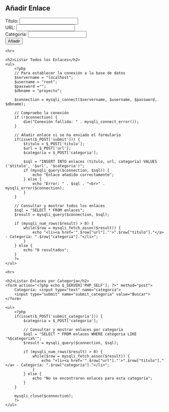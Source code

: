 <!DOCTYPE html>
<html lang="es">
<head>
    <meta charset="UTF-8">
    <meta name="viewport" content="width=device-width, initial-scale=1.0">
    <title>Bookmarks</title>
</head>
<body>
<h2>Añadir Enlace</h2>
    <form action="<?php echo $_SERVER['PHP_SELF']; ?>" method="post">
        Título: <input type="text" name="titulo"><br>
        URL: <input type="text" name="url"><br>
        Categoría: <input type="text" name="categoria"><br>
        <input type="submit" name="submit" value="Añadir">
    </form>

    <hr>

    <h2>Listar Todos los Enlaces</h2>
    <ul>
        <?php
        // Para establecer la conexión a la base de datos
        $servername = "localhost";
        $username = "root";
        $password ="";
        $dbname = "proyecto";

        $connection = mysqli_connect($servername, $username, $password, $dbname);

        // Compruebo la conexión
        if (!$connection) {
            die("Conexión fallida: " . mysqli_connect_error());
        }

        // Añadir enlace si se ha enviado el formulario
        if(isset($_POST['submit'])) {
            $titulo = $_POST['titulo'];
            $url = $_POST['url'];
            $categoria = $_POST['categoria'];

            $sql = "INSERT INTO enlaces (titulo, url, categoria) VALUES ('$titulo', '$url', '$categoria')";
            if (mysqli_query($connection, $sql)) {
                echo "Enlace añadido correctamente";
            } else {
                echo "Error: " . $sql . "<br>" . mysqli_error($connection);
            }
        }

        // Consultar y mostrar todos los enlaces
        $sql = "SELECT * FROM enlaces";
        $result = mysqli_query($connection, $sql);

        if (mysqli_num_rows($result) > 0) {
            while($row = mysqli_fetch_assoc($result)) {
                echo "<li><a href='".$row["url"]."'>".$row["titulo"]."</a> - Categoría: ".$row["categoria"]."</li>";
            }
        } else {
            echo "0 resultados";
        }
        ?>
    </ul>

    <hr>

    <h2>Listar Enlaces por Categoría</h2>
    <form action="<?php echo $_SERVER['PHP_SELF']; ?>" method="post">
        Categoría: <input type="text" name="categoria">
        <input type="submit" name="submit_categoria" value="Buscar">
    </form>

    <ul>
        <?php
        if(isset($_POST['submit_categoria'])) {
            $categoria = $_POST['categoria'];

            // Consultar y mostrar enlaces por categoría
            $sql = "SELECT * FROM enlaces WHERE categoria LIKE '%$categoria%'";
            $result = mysqli_query($connection, $sql);

            if (mysqli_num_rows($result) > 0) {
                while($row = mysqli_fetch_assoc($result)) {
                    echo "<li><a href='".$row["url"]."'>".$row["titulo"]."</a> - Categoría: ".$row["categoria"]."</li>";
                }
            } else {
                echo "No se encontraron enlaces para esta categoría";
            }
        }

        mysqli_close($connection);
        ?>
    </ul>
</body>
</html>
